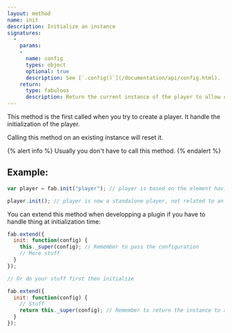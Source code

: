 ```yaml
---
layout: method
name: init
description: Initialize an instance
signatures:
  -
    params:
    -
      name: config
      types: object
      optional: true
      description: See [`.config()`](/documentation/api/config.html).
    return:
      type: fabuloos
      description: Return the current instance of the player to allow chaining.
---
```


This method is the first called when you try to create a player. It handle the initialization of the player.

Calling this method on an existing instance will reset it.

{% alert info %}
Usually you don't have to call this method.
{% endalert %}

## Example:
```js
var player = fab.init("player"); // player is based on the element having "player" for ID

player.init(); // player is now a standalone player, not related to an element
```

You can extend this method when developping a plugin if you have to handle thing at initialization time:

```js
fab.extend({
  init: function(config) {
    this._super(config); // Remember to pass the configuration
    // More stuff
  }
});

// Or do your stuff first then initialize

fab.extend({
  init: function(config) {
    // Stuff
    return this._super(config); // Remember to return the instance to allow chaining
  }
});

```
